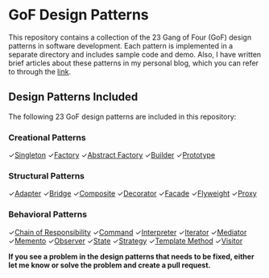 # GoF Design Patterns


This repository contains a collection of the 23 Gang of Four (GoF) design patterns in software development. Each pattern is implemented in a separate directory and includes sample code and demo.
Also, I have written brief articles about these patterns in my personal blog, which you can refer to through the [link](https://rezababakhani.ir/blog?tag=Design%20Patterns).

## Design Patterns Included
The following 23 GoF design patterns are included in this repository:

### Creational Patterns
✓[Singleton](https://rezababakhani.ir/blog/singleton-design-pattern)
✓[Factory](https://rezababakhani.ir/blog/factory-design-pattern)
✓[Abstract Factory](https://rezababakhani.ir/blog/abstract-factory-design-pattern)
✓[Builder](https://rezababakhani.ir/blog/builder-design-pattern)
✓[Prototype](https://rezababakhani.ir/blog/prototype-design-pattern)

### Structural Patterns
✓[Adapter](https://rezababakhani.ir/blog/adapter-design-pattern)
✓[Bridge](https://rezababakhani.ir/blog/bridge-design-pattern)
✓[Composite](https://rezababakhani.ir/blog/composite-design-pattern)
✓[Decorator](https://rezababakhani.ir/blog/decorator-design-pattern)
✓[Facade](https://rezababakhani.ir/blog/facade-design-pattern)
✓[Flyweight](https://rezababakhani.ir/blog/flyweight-design-pattern)
✓[Proxy](https://rezababakhani.ir/blog/proxy-design-pattern)

### Behavioral Patterns
✓[Chain of Responsibility](https://rezababakhani.ir/blog/chain-of-responsibility-design-pattern)
✓[Command](https://rezababakhani.ir/blog/command-design-pattern)
✓[Interpreter](https://rezababakhani.ir/blog/interpreter-design-pattern)
✓[Iterator](https://rezababakhani.ir/blog/iterator-design-pattern)
✓[Mediator](https://rezababakhani.ir/blog/mediator-design-pattern)
✓[Memento](https://rezababakhani.ir/blog/memento-design-pattern)
✓[Observer](https://rezababakhani.ir/blog/observer-design-pattern)
✓[State](https://rezababakhani.ir/blog/state-design-pattern)
✓[Strategy](https://rezababakhani.ir/blog/strategy-design-pattern)
✓[Template Method](https://rezababakhani.ir/blog/template-method-design-pattern)
✓[Visitor](https://rezababakhani.ir/blog/visitor-design-pattern)


**If you see a problem in the design patterns that needs to be fixed, either let me know or solve the problem and create a pull request.**
